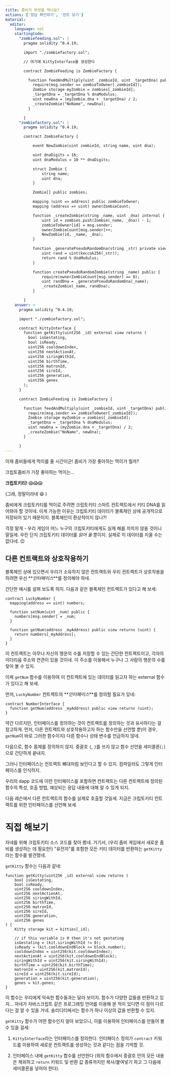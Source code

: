 ```yaml
---
title: 좀비가 무엇을 먹나요?
actions: ['정답 확인하기', '힌트 보기']
material:
  editor:
    language: sol
    startingCode:
      "zombiefeeding.sol": |
        pragma solidity ^0.4.19;

        import "./zombiefactory.sol";

        // 여기에 KittyInterface를 생성한다

        contract ZombieFeeding is ZombieFactory {

          function feedAndMultiply(uint _zombieId, uint _targetDna) public {
            require(msg.sender == zombieToOwner[_zombieId]);
            Zombie storage myZombie = zombies[_zombieId];
            _targetDna = _targetDna % dnaModulus;
            uint newDna = (myZombie.dna + _targetDna) / 2;
            _createZombie("NoName", newDna);
          }

        }
      "zombiefactory.sol": |
        pragma solidity ^0.4.19;

        contract ZombieFactory {

            event NewZombie(uint zombieId, string name, uint dna);

            uint dnaDigits = 16;
            uint dnaModulus = 10 ** dnaDigits;

            struct Zombie {
                string name;
                uint dna;
            }

            Zombie[] public zombies;

            mapping (uint => address) public zombieToOwner;
            mapping (address => uint) ownerZombieCount;

            function _createZombie(string _name, uint _dna) internal {
                uint id = zombies.push(Zombie(_name, _dna)) - 1;
                zombieToOwner[id] = msg.sender;
                ownerZombieCount[msg.sender]++;
                NewZombie(id, _name, _dna);
            }

            function _generatePseudoRandomDna(string _str) private view returns (uint) {
                uint rand = uint(keccak256(_str));
                return rand % dnaModulus;
            }

            function createPseudoRandomZombie(string _name) public {
                require(ownerZombieCount[msg.sender] == 0);
                uint randDna = _generatePseudoRandomDna(_name);
                _createZombie(_name, randDna);
            }

        }
    answer: >
      pragma solidity ^0.4.19;

      import "./zombiefactory.sol";

      contract KittyInterface {
        function getKitty(uint256 _id) external view returns (
          bool isGestating,
          bool isReady,
          uint256 cooldownIndex,
          uint256 nextActionAt,
          uint256 siringWithId,
          uint256 birthTime,
          uint256 matronId,
          uint256 sireId,
          uint256 generation,
          uint256 genes
        );
      }

      contract ZombieFeeding is ZombieFactory {

        function feedAndMultiply(uint _zombieId, uint _targetDna) public {
          require(msg.sender == zombieToOwner[_zombieId]);
          Zombie storage myZombie = zombies[_zombieId];
          _targetDna = _targetDna % dnaModulus;
          uint newDna = (myZombie.dna + _targetDna) / 2;
          _createZombie("NoName", newDna);
        }

      }
---
```


이제 좀비들에게 먹이를 줄 시간이군! 좀비가 가장 좋아하는 먹이가 뭘까? 

크립토좀비가 가장 좋아하는 먹이는... 

**크립토키티!** 😱😱😱

(그래, 정말이라네 😆 )

좀비에게 크립토키티를 먹이로 주려면 크립토키티 스마트 컨트랙트에서 키티 DNA를 읽어와야 할 것이네. 이게 가능한 이유는 크립토키티 데이터가 블록체인 상에 공개적으로 저장되어 있기 때문이지. 블록체인이 환상적이지 않나?! 

걱정 말게 - 우리 게임이 어느 누구의 크립토키티에게도 실제 해를 끼치지 않을 것이니 말일세. 우린 단지 크립토키티 데이터를 *읽어 올* 뿐이지. 실제로 이 데이터를 지울 수는 없다네. 😉 

## 다른 컨트랙트와 상호작용하기 

블록체인 상에 있으면서 우리가 소유하지 않은 컨트랙트와 우리 컨트랙트가 상호작용을 하려면 우선 **_인터페이스_**를 정의해야 하네. 

간단한 예시를 살펴 보도록 하지. 다음과 같은 블록체인 컨트랙트가 있다고 해 보세: 

```
contract LuckyNumber {
  mapping(address => uint) numbers;

  function setNum(uint _num) public {
    numbers[msg.sender] = _num;
  }

  function getNum(address _myAddress) public view returns (uint) {
    return numbers[_myAddress];
  }
}
```

이 컨트랙트는 아무나 자신의 행운의 수를 저장할 수 있는 간단한 컨트랙트이고, 각자의 이더리움 주소와 연관이 있을 것이네. 이 주소를 이용해서 누구나 그 사람의 행운의 수를 찾아 볼 수 있지. 

이제 `getNum` 함수를 이용하여 이 컨트랙트에 있는 데이터를 읽고자 하는 external 함수가 있다고 해 보세.

먼저, `LuckyNumber` 컨트랙트의 **_인터페이스_**를 정의할 필요가 있네: 

```
contract NumberInterface {
  function getNum(address _myAddress) public view returns (uint);
}
```

약간 다르지만, 인터페이스를 정의하는 것이 컨트랙트를 정의하는 것과 유사하다는 걸 참고하게. 먼저, 다른 컨트랙트와 상호작용하고자 하는 함수만을 선언할 뿐(이 경우, `getNum`이 바로 그러한 함수이지) 다른 함수나 상태 변수를 언급하지 않네. 

다음으로, 함수 몸체를 정의하지 않지. 중괄호 `{`, `}`를 쓰지 않고 함수 선언을 세미콜론(`;`)으로 간단하게 끝내지. 

그러니 인터페이스는 컨트랙트 뼈대처럼 보인다고 할 수 있지. 컴파일러도 그렇게 인터페이스를 인식하지.

우리의 dapp 코드에 이런 인터페이스를 포함하면 컨트랙트는 다른 컨트랙트에 정의된 함수의 특성, 호출 방법, 예상되는 응답 내용에 대해 알 수 있게 되지. 

다음 레슨에서 다른 컨트랙트의 함수를 실제로 호출할 것일세. 지금은 크립토키티 컨트랙트를 위한 인터페이스를 선언해 보세.  

# 직접 해보기

자네를 위해 크립토키티 소스 코드를 찾아 봤네. 거기서, (우리 좀비 게임에서 새로운 좀비를 생성하는 데 필요한!) "유전자"를 포함한 모든 키티 데이터를 반환하는 `getKitty`라는 함수를 발견했네.

`getKitty` 함수는 다음과 같네:

```
function getKitty(uint256 _id) external view returns (
    bool isGestating,
    bool isReady,
    uint256 cooldownIndex,
    uint256 nextActionAt,
    uint256 siringWithId,
    uint256 birthTime,
    uint256 matronId,
    uint256 sireId,
    uint256 generation,
    uint256 genes
) {
    Kitty storage kit = kitties[_id];

    // if this variable is 0 then it's not gestating
    isGestating = (kit.siringWithId != 0);
    isReady = (kit.cooldownEndBlock <= block.number);
    cooldownIndex = uint256(kit.cooldownIndex);
    nextActionAt = uint256(kit.cooldownEndBlock);
    siringWithId = uint256(kit.siringWithId);
    birthTime = uint256(kit.birthTime);
    matronId = uint256(kit.matronId);
    sireId = uint256(kit.sireId);
    generation = uint256(kit.generation);
    genes = kit.genes;
}
```

이 함수는 우리에게 익숙한 함수들과는 달라 보이지. 함수가 다양한 값들을 반환하고 있지... 자네가 자바스크립트 같은 프로그래밍 언어를 이용해 본 적이 있다면 이 점이 다르다는 걸 알 수 있을 거네. 솔리디티에서는 함수가 하나 이상의 값을 반환할 수 있지. 

`getKitty` 함수가 어떤 함수인지 알아 보았으니, 이를 이용하여 인터페이스를 만들어 볼 수 있을 걸세:

1. `KittyInterface`라는 인터페이스를 정의한다. 인터페이스 정의가 `contract` 키워드를 이용하여 새로운 컨트랙트를 생성하는 것과 같다는 점을 기억할 것. 

2. 인터페이스 내에 `getKitty` 함수를 선언한다 (위의 함수에서 중괄호 안의 모든 내용은 제외하고 `return` 키워드 및 반환 값 종류까지만 복사/붙여넣기 하고 그 다음에 세미콜론을 넣어야 한다).
